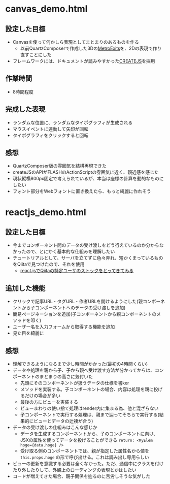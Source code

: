 # canvas_demo.html

## 設定した目標

* Canvasを使って何かしら表現としてまとまりのあるものを作る
    * 以前QuartzComposerで作成した3Dの[MetroExits](http://metroexits.nobody.jp)を、2Dの表現で作り直すことにした  
* フレームワークには、ドキュメントが読みやすかった[CREATEJS](http://createjs.com)を採用

## 作業時間

* 8時間程度

## 完成した表現

* ランダムな位置に、ランダムなタイポグラフィが生成される
* マウスイベントに連動して矢印が回転
* タイポグラフィをクリックすると回転

## 感想

* QuartzComposer版の雰囲気を結構再現できた
* createJSのAPIがFLASHのActionScriptの雰囲気に近く、親近感を感じた
* 現状縦横800px固定で考えられているが、本当は座標の計算を動的なものにしたい
* フォント部分をWebフォントに置き換えたら、もっと綺麗に作れそう

# reactjs_demo.html

## 設定した目標

* 今までコンポーネント間のデータの受け渡しをどう行えているのか分からなかったので、とにかく基本的な仕組みを理解したい
* チュートリアルとして、サーバを立てずに色々弄れ、短かくまっているものをQiitaで見つけたので、それを使用
    * [react.jsでQiitaの特定ユーザのストックをとってきてみる](http://qiita.com/kenfdev/items/16569190d57c72079724)

## 追加した機能

* クリックで記事URL・タグURL・作者URLを開けるようにした(親コンポーネントから子コンポーネントへのデータの受け渡しを追加)
* 簡易ページネーションを追加(子コンポーネントから親コンポーネントのメソッドを叩く)
* ユーザー名を入力フォームから取得する機能を追加
* 見た目を綺麗に

## 感想

* 理解できるようになるまで少し時間がかかった(最初の4時間くらい)
* データや処理を親から子、子から親へ受け渡す方法が分かってからは、コンポーネントのまとまりの高さに気付いた
    * 先頭にそのコンポーネントが扱うデータの仕様を書ker
    * メソッドを実装する。子コンポーネントの場合、内容は処理を親に投げるだけの場合が多い
    * 最後の方にビューを実装する
    * ビューまわりの使い捨て処理はrender内に集まる為、他と混ざらない
    * 子コンポーネントで実行する処理は、親まで辿ってそちらで実行する(結果的にビューとデータの辻褄が合う)
* データの受け渡しの仕組みはこんな感じか
    * データを生成するコンポーネントから、子のコンポーネントに向け、JSXの属性を使ってデータを投げることができる `return: <MyElem hoge={data.hoge} />`
    * 受け取る側のコンポーネントでは、親が指定した属性名から値を `this.props.hoge` の形で呼び出せる。これは読み出し専用らしい
* ビューの更新を意識する必要は全くなかった。ただ、通信中にクラスを付けたり外したりして、外観上のローディングの表現とかはしたい
* コードが増えてきた場合、親子関係を辿るのに苦労しそうな気がした